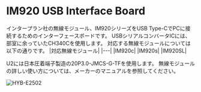# IM920 USB Interface Board
インタープラン社の無線モジュール、IM920シリーズをUSB Type-CでPCに接続するためのインターフェースボードです。
USBシリアルコンバータICには、部室に余っていたCH340Cを使用します。
対応する無線モジュールについては以下の通りです。
|対応無線モジュール|
|---|
|IM920c|
|IM920s|
|IM920SL|

U2には日本圧着端子製造の20P3.0-JMCS-G-TFを使用します。
無線モジュールの詳しい使い方については、メーカーのマニュアルを参照してください。

![HYB-E2502](https://github.com/user-attachments/assets/ab1fafac-a4e7-40a4-8b93-f5e18b54ffb4)
